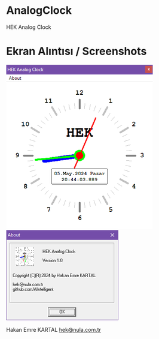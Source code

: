# AnalogClock
HEK Analog Clock

# Ekran Alıntısı / Screenshots

![AC_1](https://github.com/AIntelligent/AnalogClock/blob/f76c099eaba74616a15cc5c79e0331595a9fc69f/screenshots/AC_1.PNG)
![AC_2](https://github.com/AIntelligent/AnalogClock/blob/f76c099eaba74616a15cc5c79e0331595a9fc69f/screenshots/AC_2.PNG)

Hakan Emre KARTAL
hek@nula.com.tr
